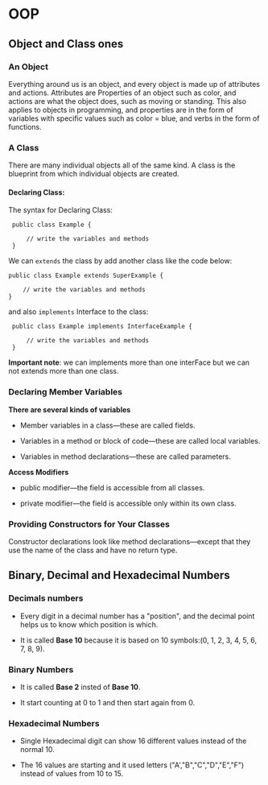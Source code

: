 # OOP

## Object and Class ones

### An Object

Everything around us is an object, and every object is made up of attributes and actions. Attributes are Properties of an object such as color, and actions are what the object does, such as moving or standing. This also applies to objects in programming, and properties are in the form of variables with specific values such as color = blue, and verbs in the form of functions.

### A Class

There are many individual objects all of the same kind. A class is the blueprint from which individual objects are created.

#### Declaring Class:

The syntax for Declaring Class:
 
```
 public class Example {

     // write the variables and methods
 }
```

 We can `extends` the class by add another class like the code below:

 ```
 public class Example extends SuperExample {

     // write the variables and methods
 }
```
and also `implements` Interface to the class:

```
 public class Example implements InterfaceExample {

     // write the variables and methods
 }
```
**Important note**: we can implements more than one interFace but we can not extends more than one class.

### Declaring Member Variables

**There are several kinds of variables**

* Member variables in a class—these are called fields.

* Variables in a method or block of code—these are called local variables.

* Variables in method declarations—these are called parameters.

**Access Modifiers**

* public modifier—the field is accessible from all classes.

* private modifier—the field is accessible only within its own class.

### Providing Constructors for Your Classes

Constructor declarations look like method declarations—except that they use the name of the class and have no return type. 

## Binary, Decimal and Hexadecimal Numbers

### Decimals numbers

* Every digit in a decimal number has a "position", and the decimal point helps us to know which position is which.

* It is called **Base 10** because it is based on 10 symbols:(0, 1, 2, 3, 4, 5, 6, 7, 8, 9).

### Binary Numbers

* It is called **Base 2** insted of **Base 10**. 

* It start counting at 0 to 1 and then start again from 0.

### Hexadecimal Numbers

* Single Hexadecimal digit can show 16 different values instead of the normal 10.

* The 16 values are starting and it used letters ("A',"B","C","D","E","F") instead of values from 10 to 15.